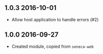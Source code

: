 ## 1.0.3 2016-10-01

* Allow host application to handle errors (#2)

## 1.0.0 2016-09-27

* Created module, copied from `seneca-web`

